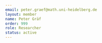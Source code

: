 ```yaml
---
email: peter.graef@math.uni-heidelberg.de
layout: member
name: Peter Gräf
order: 999
role: Researcher
status: active
---
```


